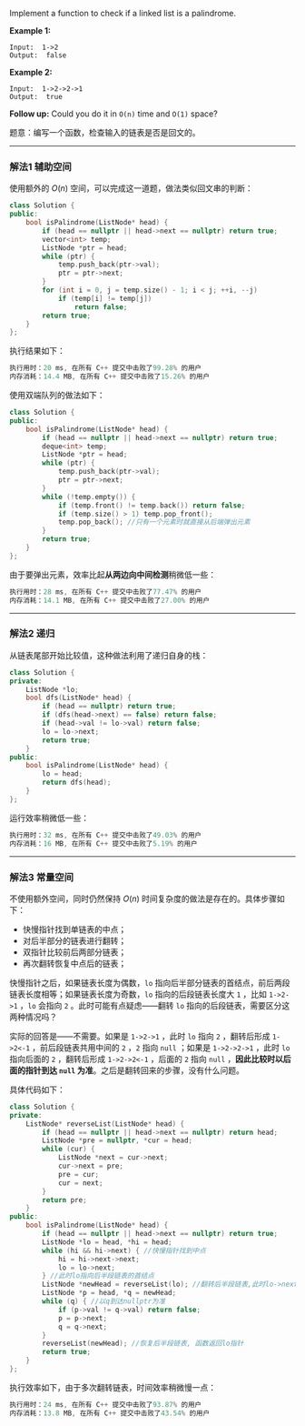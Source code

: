 

Implement a function to check if a linked list is a palindrome.

 

**Example 1:**

```clike
Input:  1->2
Output:  false 
```

**Example 2:**

```clike
Input:  1->2->2->1
Output:  true 
```

 

**Follow up:** Could you do it in `O(n)` time and `O(1)` space?

题意：编写一个函数，检查输入的链表是否是回文的。


---
### 解法1 辅助空间
使用额外的 $O(n)$ 空间，可以完成这一道题，做法类似回文串的判断：
```cpp
class Solution { 
public:
    bool isPalindrome(ListNode* head) { 
        if (head == nullptr || head->next == nullptr) return true;
        vector<int> temp;
        ListNode *ptr = head;
        while (ptr) {
            temp.push_back(ptr->val);
            ptr = ptr->next;
        }
        for (int i = 0, j = temp.size() - 1; i < j; ++i, --j) 
            if (temp[i] != temp[j])
                return false;
        return true;
    }
};
```
执行结果如下：
```cpp
执行用时：20 ms, 在所有 C++ 提交中击败了99.28% 的用户
内存消耗：14.4 MB, 在所有 C++ 提交中击败了15.26% 的用户
```
使用双端队列的做法如下：
```cpp
class Solution { 
public:
    bool isPalindrome(ListNode* head) { 
        if (head == nullptr || head->next == nullptr) return true;
        deque<int> temp;
        ListNode *ptr = head;
        while (ptr) {
            temp.push_back(ptr->val);
            ptr = ptr->next;
        } 
        while (!temp.empty()) {
            if (temp.front() != temp.back()) return false;
            if (temp.size() > 1) temp.pop_front();
            temp.pop_back(); //只有一个元素时就直接从后端弹出元素
        }
        return true;
    }
};
```
由于要弹出元素，效率比起**从两边向中间检测**稍微低一些：
```cpp
执行用时：28 ms, 在所有 C++ 提交中击败了77.47% 的用户
内存消耗：14.1 MB, 在所有 C++ 提交中击败了27.00% 的用户
```
---
### 解法2 递归
从链表尾部开始比较值，这种做法利用了递归自身的栈：
```cpp
class Solution {
private:
    ListNode *lo; 
    bool dfs(ListNode* head) {
        if (head == nullptr) return true;
        if (dfs(head->next) == false) return false;
        if (head->val != lo->val) return false;
        lo = lo->next;
        return true;
    }
public:
    bool isPalindrome(ListNode* head) {
        lo = head;
        return dfs(head); 
    }
};
```
运行效率稍微低一些：
```cpp
执行用时：32 ms, 在所有 C++ 提交中击败了49.03% 的用户
内存消耗：16 MB, 在所有 C++ 提交中击败了5.19% 的用户
```

---
### 解法3 常量空间
不使用额外空间，同时仍然保持 $O(n)$ 时间复杂度的做法是存在的。具体步骤如下：
- 快慢指针找到单链表的中点；
- 对后半部分的链表进行翻转；
- 双指针比较前后两部分链表；
- 再次翻转恢复中点后的链表；

快慢指针之后，如果链表长度为偶数，`lo` 指向后半部分链表的首结点，前后两段链表长度相等；如果链表长度为奇数，`lo` 指向的后段链表长度大 `1` ，比如 `1->2->1` ，`lo` 会指向 `2` 。此时可能有点疑虑——翻转 `lo` 指向的后段链表，需要区分这两种情况吗？

实际的回答是——不需要。如果是 `1->2->1` ，此时 `lo` 指向 `2` ，翻转后形成 `1->2<-1` ，前后段链表共用中间的 `2` ，`2` 指向 `null` ；如果是 `1->2->2->1` ，此时 `lo` 指向后面的 `2` ，翻转后形成 `1->2->2<-1` ，后面的 `2` 指向 `null` ，**因此比较时以后面的指针到达 `null` 为准**。之后是翻转回来的步骤，没有什么问题。

具体代码如下：
```cpp
class Solution { 
private:
    ListNode* reverseList(ListNode* head) { 
        if (head == nullptr || head->next == nullptr) return head;
        ListNode *pre = nullptr, *cur = head;
        while (cur) {
            ListNode *next = cur->next;
            cur->next = pre;
            pre = cur;
            cur = next;
        }
        return pre;
    }
public:
    bool isPalindrome(ListNode* head) { 
        if (head == nullptr || head->next == nullptr) return true;
        ListNode *lo = head, *hi = head;
        while (hi && hi->next) { //快慢指针找到中点
            hi = hi->next->next; 
            lo = lo->next;
        } //此时lo指向后半段链表的首结点
        ListNode *newHead = reverseList(lo); //翻转后半段链表,此时lo->next==nullptr
        ListNode *p = head, *q = newHead;
        while (q) { //以q到达nullptr为准
            if (p->val != q->val) return false;
            p = p->next;
            q = q->next;
        }
        reverseList(newHead); //恢复后半段链表, 函数返回lo指针
        return true;
    }
};
```
执行效率如下，由于多次翻转链表，时间效率稍微慢一点：
```cpp
执行用时：24 ms, 在所有 C++ 提交中击败了93.87% 的用户
内存消耗：13.8 MB, 在所有 C++ 提交中击败了43.54% 的用户
```
